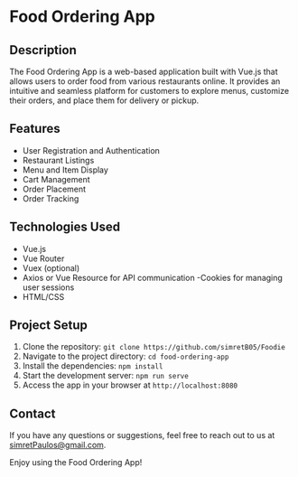 # Food Ordering App

## Description

The Food Ordering App is a web-based application built with Vue.js that allows users to order food from various restaurants online. It provides an intuitive and seamless platform for customers to explore menus, customize their orders, and place them for delivery or pickup.

## Features

- User Registration and Authentication
- Restaurant Listings
- Menu and Item Display
- Cart Management
- Order Placement
- Order Tracking

## Technologies Used

- Vue.js
- Vue Router
- Vuex (optional)
- Axios or Vue Resource for API communication
-Cookies for managing user sessions
- HTML/CSS

## Project Setup

1. Clone the repository: `git clone https://github.com/simretB05/Foodie`
2. Navigate to the project directory: `cd food-ordering-app`
3. Install the dependencies: `npm install`
4. Start the development server: `npm run serve`
5. Access the app in your browser at `http://localhost:8080`

## Contact

If you have any questions or suggestions, feel free to reach out to us at [simretPaulos@gmail.com](simretPaulos@gmail.com).

Enjoy using the Food Ordering App!